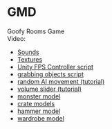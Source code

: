 # GMD
 Goofy Rooms Game  
 Video:
   
  * [Sounds](https://pixabay.com)
  * [Textures](https://freepbr.com)
  * [Unity FPS Controller script](https://sharpcoderblog.com/blog/unity-3d-fps-controller)
  * [grabbing objects script](https://www.youtube.com/watch?v=6bFCQqabfzo)
  * [random AI movement (tutorial)](https://www.youtube.com/watch?v=dYs0WRzzoRc)
  * [volume slider (tutorial)](https://www.youtube.com/watch?v=k2vOeTK0z2g)
  * [monster model](https://www.cgtrader.com/free-3d-models/character/child/monster-siamese-twins)
  * [crate models](https://www.cgtrader.com/free-3d-models/exterior/street-exterior/wooden-crates-ffa57bf1-bf2a-47b4-bdc0-47cd312cc1fb)
  * [hammer model](https://www.cgtrader.com/free-3d-models/industrial/tool/hammer-pbr-unity-ready)
  * [wardrobe model](https://www.cgtrader.com/free-3d-models/furniture/cabinet/rustic-wardrobe-unity-ready)
